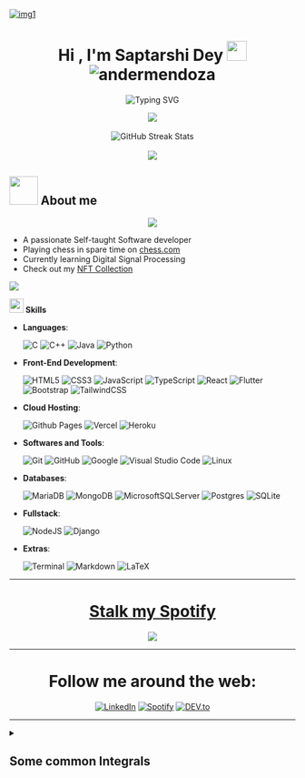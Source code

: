 [![img1](https://i.imgur.com/dR5Oemq.gif)]()

<h1 align="center">
    <b>Hi , I'm Saptarshi Dey </b>
    <img src="https://media.giphy.com/media/hvRJCLFzcasrR4ia7z/giphy.gif" width="35">
    <br/><img src="https://komarev.com/ghpvc/?username=DarkMortal&label=Profile%20views&color=0e75b6&style=flat" alt="andermendoza" />
</h1>
<p align="center">
<img src="https://readme-typing-svg.herokuapp.com?font=Fira+Code&duration=3000&pause=500&color=F7D549&center=true&vCenter=true&width=435&lines=Fullstack+Developer;Object+Oriented+Programming;Diffferential+Equations;Vector+Calculus;Statistics;Chess;Data+Structures;Algorithms" alt="Typing SVG" />
</p>

<div align="center">
    <!--<img src="https://github-profile-trophy.vercel.app/?username=DarkMortal&theme=onestar&no-frame=true&column=3&row=2" alt="GitHub Streak Stats"/><br/>-->
    <img align="center" src="https://github-readme-stats.vercel.app/api/top-langs/?username=DarkMortal&include_all_commits=true&count_private=true&show_icons=true&line_height=20&title_color=012148B&text_color=D3D3D3&bg_color=0,000000,130F40&layout=compact"></img><br/><br/>
    <img src="https://github-readme-streak-stats.herokuapp.com/?user=DarkMortal&theme=dark&date_format=j%20M%5B%20Y%5D&currStreakLabel=0E8DE4&fire=012148B&ring=0E8DE4" alt="GitHub Streak Stats"/><br/><br/>
    <img align="center" src="https://github-readme-stats.vercel.app/api?username=DarkMortal&include_all_commits=true&count_private=true&show_icons=true&line_height=20&title_color=012148B&icon_color=6FDA44&text_color=D3D3D3&bg_color=0,000000,130F40"></img>
</div>

## <picture><img src = "https://user-images.githubusercontent.com/67017303/209289506-0ecedebd-8968-43cb-a93b-e237582bc6d1.gif" width = 50px></picture> **About me**

<div align="center">
    <picture> <img align="center" src="https://user-images.githubusercontent.com/67017303/209289640-cde876f9-7b57-4184-b377-72928a8319ae.gif"></picture>
    </div><div><ul>
        <li>A passionate Self-taught Software developer</li>
        <li>Playing chess in spare time on <a href="https://www.chess.com/member/legendrarywarrior" target="_blank">chess.com</a></li>
        <li>Currently learning Digital Signal Processing</li>
        <li>Check out my <a href="https://opensea.io/collection/synthesized-infinity" target="_blank">NFT Collection</a></li>
    </ul>
</div>

<!--[![DarkMortal's GitHub | Stats](https://stats.quine.sh/DarkMortal/github?theme=dark)](https://quine.sh?utm_source=widgets&utm_campaign=DarkMortal)-->

<img src="https://user-images.githubusercontent.com/73097560/115834477-dbab4500-a447-11eb-908a-139a6edaec5c.gif"></img>

<img src="https://media2.giphy.com/media/QssGEmpkyEOhBCb7e1/giphy.gif?cid=ecf05e47a0n3gi1bfqntqmob8g9aid1oyj2wr3ds3mg700bl&rid=giphy.gif" width ="25"><b> Skills</b>

<p align="center">
    
- **Languages**:
    
    ![C](https://img.shields.io/badge/C%20-%232370ED.svg?style=for-the-badge&logo=c&logoColor=white)
    ![C++](https://img.shields.io/badge/C++%20-%2300599C.svg?style=for-the-badge&logo=c%2B%2B&logoColor=white)
    ![Java](https://img.shields.io/badge/java-%23ED8B00.svg?style=for-the-badge&logo=java&logoColor=white)
    ![Python](https://img.shields.io/badge/Python%20-%2314354C.svg?style=for-the-badge&logo=python&logoColor=white)
    
- **Front-End Development**:

   ![HTML5](https://img.shields.io/badge/HTML5%20-%23E34F26.svg?style=for-the-badge&logo=html5&logoColor=white)
   ![CSS3](https://img.shields.io/badge/CSS%20-%231572B6.svg?style=for-the-badge&logo=css3&logoColor=white)
   ![JavaScript](https://img.shields.io/badge/JavaScript%20-%23F7DF1E.svg?style=for-the-badge&logo=javascript&logoColor=black)
   ![TypeScript](https://img.shields.io/badge/typescript-%23007ACC.svg?style=for-the-badge&logo=typescript&logoColor=white)
   ![React](https://img.shields.io/badge/react-%2320232a.svg?style=for-the-badge&logo=react&logoColor=%2361DAFB)
   ![Flutter](https://img.shields.io/badge/Flutter-%2302569B.svg?style=for-the-badge&logo=Flutter&logoColor=white)
   ![Bootstrap](https://img.shields.io/badge/bootstrap-%23563D7C.svg?style=for-the-badge&logo=bootstrap&logoColor=white)
   ![TailwindCSS](https://img.shields.io/badge/tailwindcss-%2338B2AC.svg?style=for-the-badge&logo=tailwind-css&logoColor=white)

- **Cloud Hosting**:

    ![Github Pages](https://img.shields.io/badge/GitHub%20Pages-%23327FC7.svg?style=for-the-badge&logo=github&logoColor=white)
    ![Vercel](https://img.shields.io/badge/vercel-%23000000.svg?style=for-the-badge&logo=vercel&logoColor=white)
    ![Heroku](https://img.shields.io/badge/heroku-%23430098.svg?style=for-the-badge&logo=heroku&logoColor=white)

- **Softwares and Tools**:

    ![Git](https://img.shields.io/badge/git-%23F05033.svg?style=for-the-badge&logo=git&logoColor=white)
    ![GitHub](https://img.shields.io/badge/github-%23121011.svg?style=for-the-badge&logo=github&logoColor=white)
    ![Google](https://img.shields.io/badge/google-%234285F4.svg?style=for-the-badge&logo=google&logoColor=white)
    ![Visual Studio Code](https://img.shields.io/badge/Visual%20Studio%20Code-0078d7.svg?style=for-the-badge&logo=visual-studio-code&logoColor=white)
    ![Linux](https://img.shields.io/badge/Linux-FCC624?style=for-the-badge&logo=linux&logoColor=black) 

- **Databases**:

    ![MariaDB](https://img.shields.io/badge/MariaDB-003545?style=for-the-badge&logo=mariadb&logoColor=white)
    ![MongoDB](https://img.shields.io/badge/MongoDB-%234ea94b.svg?style=for-the-badge&logo=mongodb&logoColor=white)
    ![MicrosoftSQLServer](https://img.shields.io/badge/Microsoft%20SQL%20Sever-CC2927?style=for-the-badge&logo=microsoft%20sql%20server&logoColor=white)
    ![Postgres](https://img.shields.io/badge/postgres-%23316192.svg?style=for-the-badge&logo=postgresql&logoColor=white)
    ![SQLite](https://img.shields.io/badge/sqlite-%2307405e.svg?style=for-the-badge&logo=sqlite&logoColor=white)

- **Fullstack**:

    ![NodeJS](https://img.shields.io/badge/node.js-6DA55F?style=for-the-badge&logo=node.js&logoColor=white)
    ![Django](https://img.shields.io/badge/django-%23092E20.svg?style=for-the-badge&logo=django&logoColor=white)

- **Extras**:

    ![Terminal](https://img.shields.io/badge/Terminal-%23054020?style=for-the-badge&logo=gnu-bash&logoColor=white)
    ![Markdown](https://img.shields.io/badge/markdown-%23000000.svg?style=for-the-badge&logo=markdown&logoColor=white)
    ![LaTeX](https://img.shields.io/badge/latex-%23008080.svg?style=for-the-badge&logo=latex&logoColor=white)

---
<div align="center">
    <h1><u>Stalk my Spotify</u></h1>
    <a href='https://spotify-github-profile.vercel.app/api/view?uid=31hmsdhy5tvxnxgzqcpyuavv2f64&redirect=true' target='_blank'>
        <img align="center" src="https://spotify-github-profile.vercel.app/api/view?uid=31hmsdhy5tvxnxgzqcpyuavv2f64&cover_image=true&theme=default&show_offline=false&background_color=111827&bar_color=0963e3&bar_color_cover=false"/></a>
</div>

---
<div align="center">
    <h1><strong>Follow me around the web:</strong><br></h1>
    <a href="https://www.linkedin.com/in/dey-saptarshi/" target="_blank"><img src="https://img.shields.io/badge/LinkedIn-%230077B5.svg?&style=flat-square&logo=linkedin&logoColor=white" alt="LinkedIn"></a>
    <a href="https://open.spotify.com/user/31hmsdhy5tvxnxgzqcpyuavv2f64" target="_blank"><img src="https://img.shields.io/badge/Spotify-%231ED760.svg?&style=flat-square&logo=spotify&logoColor=white" alt="Spotify"></a>
    <a href="https://dev.to/darkmortal" target="_blank"><img src="https://img.shields.io/badge/DEV-%230A0A0A.svg?&style=flat-square&logo=DEV.to&logoColor=white" alt="DEV.to"></a><br/>
    <!--<h1><strong>Connect with me on Discord</strong><br></h1>
    <a href="https://discord.com/users/757124773154127882" target="_blank"><img src="https://discord.c99.nl/widget/theme-1/757124773154127882.png"/>-->
</div>

---
<details><summary><h2> Some common Integrals </h2></summary>
<!--<p>

```math
\huge \displaystyle \int \limits_{0}^{\infty} \frac{\cos(ax)}{x} dx = 0
```
    
```math
\huge \displaystyle \int \limits_{0}^{\infty} \frac{\sin(ax)}{x} dx = \frac{\pi}{2}
```
    
```math
\huge \displaystyle \int \limits_{-\infty}^{\infty} e^{-ax^2} dx = \huge \displaystyle 2 \int \limits_{0}^{\infty} e^{-ax^2} dx = \sqrt{\frac{\pi}{a}}
```

```math
\huge \displaystyle \int e^{ax}\sin(bx) dx = \frac{e^{ax}}{a^2 + b^2} \left(a\sin(bx)-b\cos(bx)\right) + C
```

```math
\huge \displaystyle \int e^{ax}\cos(bx) dx = \frac{e^{ax}}{a^2 + b^2} \left(a\cos(bx)+b\sin(bx)\right) + C
```
 
</p>-->

![Integrals](https://github.com/DarkMortal/DarkMortal/assets/67017303/ec7fdb17-0f0b-4a5a-be29-8718261a0885)
</details>
